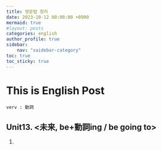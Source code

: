 ```yaml
---
title: 영문법 정리
date: 2023-10-12 00:00:00 +0900
mermaid: true
#layout: posts
categories: english
author_profile: true
sidebar:
    nav: "saidebar-category"
toc: true
toc_sticky: true
---
```


# This is English Post

```
verv : 動詞
```

## Unit13. <未来, be+動詞ing / be going to>

1. 